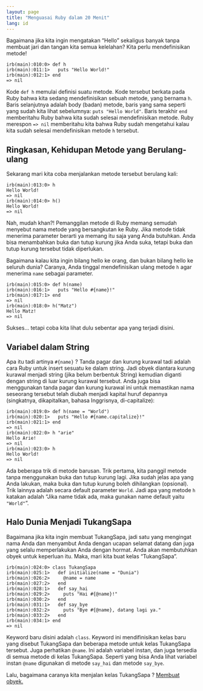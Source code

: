 ```yaml
---
layout: page
title: "Menguasai Ruby dalam 20 Menit"
lang: id
---
```


Bagaimana jika kita ingin mengatakan “Hello” sekaligus banyak tanpa
membuat jari dan tangan kita semua kelelahan? Kita perlu mendefinisikan
metode!

    irb(main):010:0> def h
    irb(main):011:1>   puts "Hello World!"
    irb(main):012:1> end
    => nil

Kode `def h` memulai definisi suatu metode. Kode tersebut berkata pada
Ruby bahwa kita sedang mendefinisikan sebuah metode, yang bernama `h`.
Baris selanjutnya adalah body (badan) metode, baris yang sama seperti
yang sudah kita lihat sebelumnya: `puts "Hello World"`. Baris terakhir
`end` memberitahu Ruby bahwa kita sudah selesai mendefinisikan metode.
Ruby merespon `=> nil` memberitahu kita bahwa Ruby sudah mengetahui
kalau kita sudah selesai mendefinisikan metode `h` tersebut.

## Ringkasan, Kehidupan Metode yang Berulang-ulang

Sekarang mari kita coba menjalankan metode tersebut berulang kali:

    irb(main):013:0> h
    Hello World!
    => nil
    irb(main):014:0> h()
    Hello World!
    => nil

Nah, mudah khan?! Pemanggilan metode di Ruby memang semudah menyebut
nama metode yang bersangkutan ke Ruby. Jika metode tidak menerima
parameter berarti ya memang itu saja yang Anda butuhkan. Anda bisa
menambahkan buka dan tutup kurung jika Anda suka, tetapi buka dan tutup
kurung tersebut tidak diperlukan.

Bagaimana kalau kita ingin bilang hello ke orang, dan bukan bilang hello
ke seluruh dunia? Caranya, Anda tinggal mendefinisikan ulang metode `h`
agar menerima `name` sebagai parameter.

    irb(main):015:0> def h(name)
    irb(main):016:1>   puts "Hello #{name}!"
    irb(main):017:1> end
    => nil
    irb(main):018:0> h("Matz")
    Hello Matz!
    => nil

Sukses… tetapi coba kita lihat dulu sebentar apa yang terjadi disini.

## Variabel dalam String

Apa itu tadi artinya `#{name}` ? Tanda pagar dan kurung kurawal tadi
adalah cara Ruby untuk insert sesuatu ke dalam string. Jadi obyek
diantara kurung kurawal menjadi string (jika belum berbentuk String)
kemudian diganti dengan string di luar kurung kurawal tersebut. Anda
juga bisa menggunakan tanda pagar dan kurung kurawal ini untuk
memastikan nama seseorang tersebut telah diubah menjadi kapital huruf
depannya (singkatnya, dikapitalkan, bahasa Inggrisnya, di-capitalize):

    irb(main):019:0> def h(name = "World")
    irb(main):020:1>   puts "Hello #{name.capitalize}!"
    irb(main):021:1> end
    => nil
    irb(main):022:0> h "arie"
    Hello Arie!
    => nil
    irb(main):023:0> h
    Hello World!
    => nil

Ada beberapa trik di metode barusan. Trik pertama, kita panggil metode
tanpa menggunakan buka dan tutup kurung lagi. Jika sudah jelas apa yang
Anda lakukan, maka buka dan tutup kurung boleh dihilangkan (opsional).
Trik lainnya adalah secara default parameter `World`. Jadi apa yang
metode `h` katakan adalah “Jika name tidak ada, maka gunakan name
default yaitu `"World"`”.

## Halo Dunia Menjadi TukangSapa

Bagaimana jika kita ingin membuat TukangSapa, jadi satu yang mengingat
nama Anda dan menyambut Anda dengan ucapan selamat datang dan juga yang
selalu memperlakukan Anda dengan hormat. Anda akan membutuhkan obyek
untuk keperluan itu. Maka, mari kita buat kelas “TukangSapa”.

    irb(main):024:0> class TukangSapa
    irb(main):025:1>   def initialize(name = "Dunia")
    irb(main):026:2>     @name = name
    irb(main):027:2>   end
    irb(main):028:1>   def say_hai
    irb(main):029:2>     puts "Hai #{@name}!"
    irb(main):030:2>   end
    irb(main):031:1>   def say_bye
    irb(main):032:2>     puts "Bye #{@name}, datang lagi ya."
    irb(main):033:2>   end
    irb(main):034:1> end
    => nil

Keyword baru disini adalah `class`. Keyword ini mendifinisikan kelas
baru yang disebut TukangSapa dan beberapa metode untuk kelas TukangSapa
tersebut. Juga perhatikan `@name`. Ini adalah variabel instan, dan juga
tersedia di semua metode di kelas TukangSapa. Seperti yang bisa Anda
lihat variabel instan `@name` digunakan di metode `say_hai` dan metode
`say_bye`.

Lalu, bagaimana caranya kita menjalan kelas TukangSapa ? [Membuat
obyek.](../3/)

